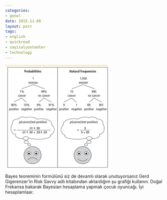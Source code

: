 ```yaml
---
categories:
- genel
date: 2015-11-08
layout: post
tags:
- english
- quickread
- sayisalyontemler
- technology
---
```


![](/images/tumblr_nxi90kydh31u2h8puo1_400.png)

Bayes teoreminin formülünü siz de devamlı olarak unutuyorsanız Gerd Gigerenzer’in Risk Savvy adlı kitabından aktardığım şu grafiği kullanın. Doğal Frekansa bakarak Bayesian hesaplama yapmak çocuk oyuncağı. İyi hesaplamlaar.

